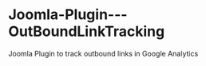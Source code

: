 Joomla-Plugin---OutBoundLinkTracking
====================================

Joomla Plugin to track outbound links in Google Analytics